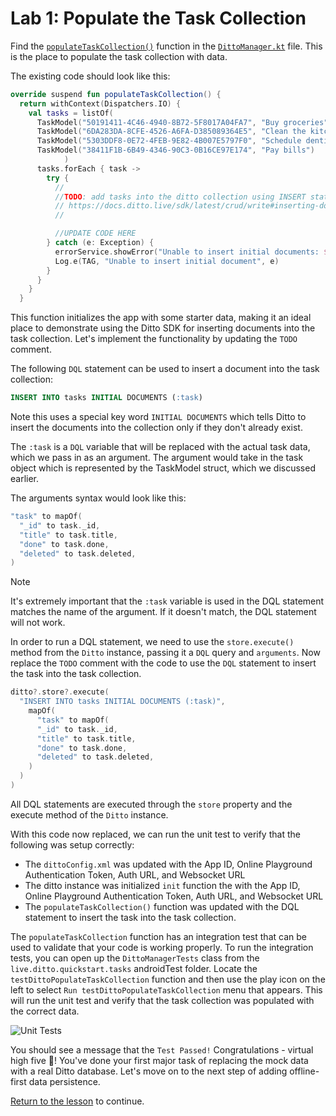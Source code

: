 # Lab 1: Populate the Task Collection

Find the [`populateTaskCollection()`](../../android/app/src/main/java/live/ditto/quickstart/tasks/data/DittoManager.kt#L75) function in the [`DittoManager.kt`](https://github.com/ditto-examples/ditto-university/blob/main/course-101/android/app/src/main/java/live/ditto/quickstart/tasks/data/DittoManager.kt) file.  This is the place to populate the task collection with data.  

The existing code should look like this:

```kotlin
override suspend fun populateTaskCollection() {
  return withContext(Dispatchers.IO) {
    val tasks = listOf(
      TaskModel("50191411-4C46-4940-8B72-5F8017A04FA7", "Buy groceries"),
      TaskModel("6DA283DA-8CFE-4526-A6FA-D385089364E5", "Clean the kitchen"),
      TaskModel("5303DDF8-0E72-4FEB-9E82-4B007E5797F0", "Schedule dentist appointment"),
      TaskModel("38411F1B-6B49-4346-90C3-0B16CE97E174", "Pay bills")
            )
      tasks.forEach { task ->
        try {
          //
          //TODO: add tasks into the ditto collection using INSERT statment
          // https://docs.ditto.live/sdk/latest/crud/write#inserting-documents
          //

          //UPDATE CODE HERE
        } catch (e: Exception) {
          errorService.showError("Unable to insert initial documents: ${e.message}")
          Log.e(TAG, "Unable to insert initial document", e)
        }
      }
    }
  }
```

This function initializes the app with some starter data, making it an ideal place to demonstrate using the Ditto SDK for inserting documents into the task collection. Let's implement the functionality by updating the `TODO` comment.

The following `DQL` statement can be used to insert a document into the task collection:
```sql
INSERT INTO tasks INITIAL DOCUMENTS (:task)
```
Note this uses a special key word `INITIAL DOCUMENTS` which tells Ditto to insert the documents into the collection only if they don't already exist.  

The `:task` is a `DQL` variable that will be replaced with the actual task data, which we pass in as an argument.  The argument would take in the task object which is represented by the TaskModel struct, which we discussed earlier.

The arguments syntax would look like this:
```kotlin
"task" to mapOf(
  "_id" to task._id,
  "title" to task.title,
  "done" to task.done,
  "deleted" to task.deleted,
)
```

> [!NOTE] 
>It's extremely important that the `:task` variable is used in the DQL statement matches the name of the argument.  If it doesn't match, the DQL statement will not work.

In order to run a DQL statement, we need to use the `store.execute()` method from the `Ditto` instance, passing it a `DQL` query and `arguments`.  Now replace the `TODO` comment with the code to use the `DQL` statement to insert the task into the task collection.

```kotlin
ditto?.store?.execute(
  "INSERT INTO tasks INITIAL DOCUMENTS (:task)",
    mapOf(
      "task" to mapOf(
      "_id" to task._id,
      "title" to task.title,
      "done" to task.done,
      "deleted" to task.deleted,
    )
  )
)
```

All DQL statements are executed through the `store` property and the execute method of the `Ditto` instance.

With this code now replaced, we can run the unit test to verify that the following was setup correctly:
- The `dittoConfig.xml` was updated with the App ID, Online Playground Authentication Token, Auth URL, and Websocket URL
- The ditto instance was initialized `init` function the with the App ID, Online Playground Authentication Token, Auth URL, and Websocket URL
- The `populateTaskCollection()`  function was updated with the DQL statement to insert the task into the task collection.

The `populateTaskCollection` function has an integration test that can be used to validate that your code is working properly.  To run the integration tests, you can open up the `DittoManagerTests` class from the `live.ditto.quickstart.tasks` androidTest folder. Locate the `testDittoPopulateTaskCollection` function and then use the play icon on the left to select `Run testDittoPopulateTaskCollection` menu that appears.  This will run the unit test and verify that the task collection was populated with the correct data.

![Unit Tests](../../assets/android-unit-tests.gif)

You should see a message that the `Test Passed!`   Congratulations - virtual high five 🙏! You've done your first major task of replacing the mock data with a real Ditto database.  Let's move on to the next step of adding offline-first data persistence.  

[Return to the lesson](../README.md) to continue.
